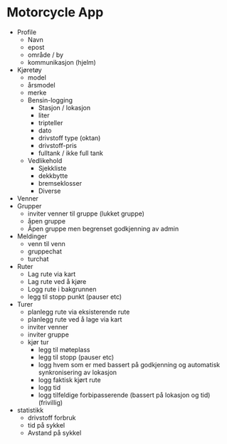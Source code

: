# Motorcycle App

* Profile
  * Navn
  * epost
  * område / by
  * kommunikasjon (hjelm)
* Kjøretøy
  * model
  * årsmodel
  * merke
  * Bensin-logging
    * Stasjon / lokasjon
    * liter
    * tripteller
    * dato
    * drivstoff type (oktan)
    * drivstoff-pris
    * fulltank / ikke full tank
  * Vedlikehold
    * Sjekkliste
    * dekkbytte
    * bremseklosser
    * Diverse
* Venner
* Grupper
  * inviter venner til gruppe (lukket gruppe)
  * åpen gruppe
  * Åpen gruppe men begrenset godkjenning av admin
* Meldinger
  * venn til venn
  * gruppechat
  * turchat
* Ruter
  * Lag rute via kart
  * Lag rute ved å kjøre
  * Logg rute i bakgrunnen
  * legg til stopp punkt (pauser etc)
* Turer
  * planlegg rute via eksisterende rute
  * planlegg rute ved å lage via kart
  * inviter venner
  * inviter gruppe
  * kjør tur
    * legg til møteplass
    * legg til stopp (pauser etc)
    * logg hvem som er med bassert på godkjenning og automatisk synkronisering av lokasjon
    * logg faktisk kjørt rute
    * logg tid
    * logg tilfeldige forbipasserende (bassert på lokasjon og tid) (frivillig)
* statistikk
  * drivstoff forbruk
  * tid på sykkel
  * Avstand på sykkel